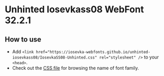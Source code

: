 # Unhinted Iosevkass08 WebFont 32.2.1

## How to use

- Add `<link href="https://iosevka-webfonts.github.io/unhinted-iosevkass08/IosevkaSS08-Unhinted.css" rel="stylesheet" />` to your `<head>`.
- Check out the [CSS file](./IosevkaSS08-Unhinted.css) for browsing the name of font family.
